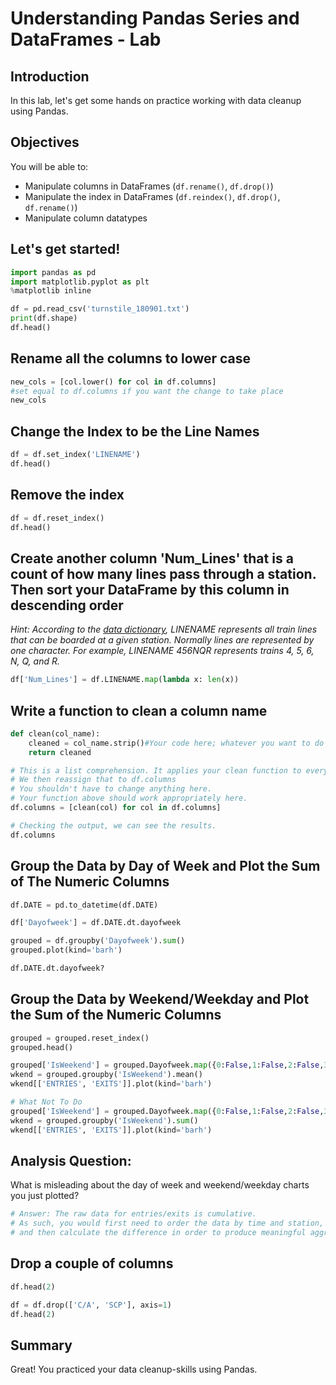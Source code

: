 
# Understanding Pandas Series and DataFrames - Lab

## Introduction

In this lab, let's get some hands on practice working with data cleanup using Pandas.

## Objectives
You will be able to:

* Manipulate columns in DataFrames (`df.rename()`, `df.drop()`) 
* Manipulate the index in DataFrames (`df.reindex()`, `df.drop()`, `df.rename()`) 
* Manipulate column datatypes 

## Let's get started!


```python
import pandas as pd
import matplotlib.pyplot as plt
%matplotlib inline
```


```python
df = pd.read_csv('turnstile_180901.txt')
print(df.shape)
df.head()
```

## Rename all the columns to lower case


```python
new_cols = [col.lower() for col in df.columns]
#set equal to df.columns if you want the change to take place
new_cols
```

## Change the Index to be the Line Names


```python
df = df.set_index('LINENAME')
df.head()
```

## Remove the index


```python
df = df.reset_index() 
df.head()
```

## Create another column 'Num_Lines' that is a count of how many lines pass through a station. Then sort your DataFrame by this column in descending order
*Hint: According to the [data dictionary](http://web.mta.info/developers/resources/nyct/turnstile/ts_Field_Description.txt), LINENAME represents all train lines that can be boarded at a given station. Normally lines are represented by one character. For example, LINENAME 456NQR represents trains 4, 5, 6, N, Q, and R.*


```python
df['Num_Lines'] = df.LINENAME.map(lambda x: len(x))
```

## Write a function to clean a column name


```python
def clean(col_name):
    cleaned = col_name.strip()#Your code here; whatever you want to do to col_name. Hint: think back to str methods.
    return cleaned
```


```python
# This is a list comprehension. It applies your clean function to every item in the list.
# We then reassign that to df.columns
# You shouldn't have to change anything here.
# Your function above should work appropriately here.
df.columns = [clean(col) for col in df.columns] 
```


```python
# Checking the output, we can see the results.
df.columns
```

## Group the Data by Day of Week and Plot the Sum of The Numeric Columns


```python
df.DATE = pd.to_datetime(df.DATE)
```


```python
df['Dayofweek'] = df.DATE.dt.dayofweek
```


```python
grouped = df.groupby('Dayofweek').sum()
grouped.plot(kind='barh')
```


```python
df.DATE.dt.dayofweek?
```

## Group the Data by Weekend/Weekday and Plot the Sum of the Numeric Columns


```python
grouped = grouped.reset_index()
grouped.head()
```


```python
grouped['IsWeekend'] = grouped.Dayofweek.map({0:False,1:False,2:False,3:False,4:False,5:True,6:True})
wkend = grouped.groupby('IsWeekend').mean()
wkend[['ENTRIES', 'EXITS']].plot(kind='barh')
```


```python
# What Not To Do
grouped['IsWeekend'] = grouped.Dayofweek.map({0:False,1:False,2:False,3:False,4:False,5:True,6:True})
wkend = grouped.groupby('IsWeekend').sum()
wkend[['ENTRIES', 'EXITS']].plot(kind='barh')
```

## Analysis Question: 

What is misleading about the day of week and weekend/weekday charts you just plotted?


```python
# Answer: The raw data for entries/exits is cumulative. 
# As such, you would first need to order the data by time and station, 
# and then calculate the difference in order to produce meaningful aggregations.
```

## Drop a couple of columns


```python
df.head(2)
```


```python
df = df.drop(['C/A', 'SCP'], axis=1)
df.head(2)
```

## Summary

Great! You practiced your data cleanup-skills using Pandas.

